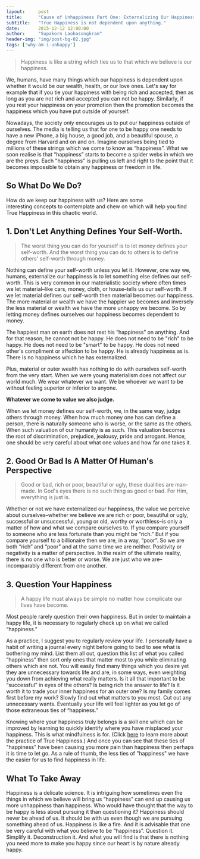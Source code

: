 ```yaml
---
layout:     post
title:      "Cause of Unhappiness Part One: Externalizing Our Happiness"
subtitle:   "True Happiness is not dependent upon anything."
date:       2015-12-12 12:00:00
author:     "Supakorn Laohasongkram"
header-img: "img/post-bg-02.jpg"
tags: ['why-am-i-unhappy']
---
```


<blockquote>Happiness is like a string which ties us to that which we believe is our happiness.</blockquote>
We, humans, have many things which our happiness is dependent upon whether it would be our wealth, health, or our love ones. Let's say for example that if you tie your happiness with being rich and accepted, then as long as you are not rich and accepted you can not be happy. Similarly, if you rest your happiness on your promotion then the promotion becomes the happiness which you have put outside of yourself.

Nowadays, the society <em>only</em> encourages us to put our happiness outside of ourselves. The media is telling us that for one to be happy one needs to have a new iPhone, a big house, a good job, and a beautiful spouse, a degree from Harvard and on and on. Imagine ourselves being tied to millions of these strings which we come to know as “happiness”. What we soon realise is that “happiness” starts to become a spider webs in which we are the preys. Each "happiness" is pulling us left and right to the point that it becomes impossible to obtain any happiness or freedom in life.
<h2 class="section-heading capitalized">So What Do We Do?</h2>
How do we keep our happiness with us? Here are some interesting concepts to contemplate and chew on which will help you find True Happiness in this chaotic world.
<h2 class="section-heading">1. Don't Let Anything Defines Your Self-Worth.</h2>
<blockquote>The worst thing you can do for yourself is to let money defines your self-worth. And the worst thing you can do to others is to define others' self-worth through money.</blockquote>
Nothing can define your self-worth unless you let it. However, one way we, humans, externalize our happiness is to let something else defines our self-worth. This is very common in our materialistic society where often times we let material–like cars, money, cloth, or house–tells us our self-worth. If we let material defines our self-worth then material becomes our happiness. The more material or wealth we have the happier we becomes and inversely the less material or wealth we have the more unhappy we become. So by letting money defines ourselves our happiness becomes dependent to money.

The happiest man on earth does not rest his “happiness” on anything. And for that reason, he cannot not be happy. He does not need to be "rich" to be happy. He does not need to be "smart" to be happy. He does not need other's compliment or affection to be happy. He is already happiness as is. There is no happiness which he has externalized.

Plus, material or outer wealth has nothing to do with ourselves self-worth from the very start. When we were young materialism does not affect our world much. We wear whatever we want. We be whoever we want to be without feeling superior or inferior to anyone.

<strong>Whatever we come to value we also judge.</strong>

When we let money defines our self-worth, we, in the same way, judge others through money. When how much money one has can define a person, there is naturally someone who is worse, or the same as the others. When such valuation of our humanity is as such. This valuation becomes the root of discrimination, prejudice, jealousy, pride and arrogant. Hence, one should be very careful about what one values and how far one takes it.
<h2 class="section-heading capitalized">2. Good Or Bad Is A Matter Of Human's Perspective</h2>
<blockquote>Good or bad, rich or poor, beautiful or ugly, these dualities are man-made. In God's eyes there is no such thing as good or bad. For Him, everything is just is.</blockquote>
Whether or not we have externalized our happiness, the value we perceive about ourselves–whether we believe we are rich or poor, beautiful or ugly, successful or unsuccessful, young or old, worthy or worthless–is only a matter of how and what we compare ourselves to. If you compare yourself to someone who are less fortunate than you might be “rich.” But if you compare yourself to a billionaire then we are, in a way, “poor”. So we are both “rich” and “poor” and at the same time we are neither. Positivity or negativity is a matter of perspective. In the realm of the ultimate reality, there is no one who is better or worse. We are just who we are–incomparably different from one another.
<h2 class="section-heading">3. Question Your Happiness</h2>
<blockquote>A happy life must always be simple no matter how complicate our lives have become.</blockquote>
Most people rarely question their own happiness. But in order to maintain a happy life, it is necessary to regularly check up on what we called “happiness.”

As a practice, I suggest you to regularly review your life. I personally have a habit of writing a journal every night before going to bed to see what is bothering my mind. List them all out, question this list of what you called “happiness” then sort only ones that matter most to you while eliminating others which are not. You will easily find many things which you desire yet they are unnecessary towards life and are, in some ways, even weighting you down from achieving what really matters. Is it all that important to be “successful” in eyes of the others? Is being rich the answer to life? Is it worth it to trade your inner happiness for an outer one? Is my family comes first before my work? Slowly find out what matters to you most. Cut out any unnecessary wants. Eventually your life will feel lighter as you let go of those extraneous ties of “happiness.”

Knowing where your happiness truly belongs is a skill one which can be improved by learning to quickly identify where you have misplaced your happiness. This is what mindfulness is for. (Click <a href="http://true-happiness.github.io/tags/true-happiness-essential/">here</a> to learn more about the practice of True Happiness.) And once you can see that these ties of "happiness" have been causing you more pain than happiness then perhaps it is time to let go. As a rule of thumb, the less ties of "happiness" we have the easier for us to find happiness in life.

<h2 class="section-heading">What To Take Away</h2>
Happiness is a delicate science. It is intriguing how sometimes even the things in which we believe will bring us “happiness” can end up causing us more unhappiness than happiness. Who would have thought that the way to be happy is less about pursuing it than questioning it? Happiness should never be ahead of us. It should be with us even though we are pursuing something ahead of us. Happiness is like a fire. And it is advisable that one be very careful with what you believe to be “happiness”. Question it. Simplify it. Deconstruction it. And what you will find is that there is nothing you need more to make you happy since our heart is by nature already happy.
